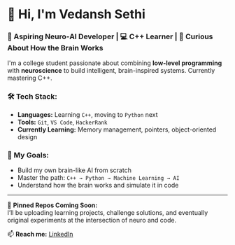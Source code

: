 # 👋 Hi, I'm Vedansh Sethi

### 🧠 Aspiring Neuro-AI Developer | 💻 C++ Learner | 🧬 Curious About How the Brain Works

I'm a college student passionate about combining **low-level programming** with **neuroscience** to build intelligent, brain-inspired systems. Currently mastering C++.

### 🛠️ Tech Stack:
- **Languages:** Learning `C++`, moving to `Python` next
- **Tools:** `Git`, `VS Code`, `HackerRank`
- **Currently Learning:** Memory management, pointers, object-oriented design

### 🚀 My Goals:
- Build my own brain-like AI from scratch
- Master the path: `C++ → Python → Machine Learning → AI`
- Understand how the brain works and simulate it in code

---

📌 **Pinned Repos Coming Soon:**  
I’ll be uploading learning projects, challenge solutions, and eventually original experiments at the intersection of neuro and code.

📫 **Reach me:** [LinkedIn](https://www.linkedin.com/in/vedansh-sethi-950841367)


